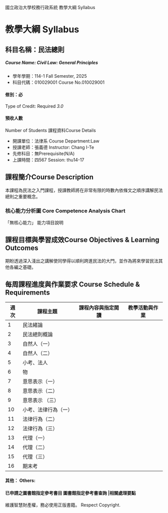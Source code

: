 國立政治大學校務行政系統 教學大綱 Syllabus
# 教學大綱 Syllabus
##  科目名稱：民法總則
#####  Course Name: Civil Law: General Principles
  * 學年學期：114-1 Fall Semester, 2025 
  * 科目代碼：010029001 Course No.010029001
#### 修別：必
Type of Credit: Required 
_3.0_
#### 預收人數
Number of Students
課程資料Course Details
  * 開課單位：法律系 Course Department:Law 
  * 授課老師：張義德 Instructor: Chang I-Te 
  * 先修科目：無Prerequisite(N/A)
  * 上課時間：四567 Session: thu14-17
##  課程簡介Course Description
本課程為民法之入門課程，授課教師將在非常有限的時數內依條文之順序講解民法總則之重要概念。
###  核心能力分析圖 Core Competence Analysis Chart
「無核心能力」 
能力項目說明
##  課程目標與學習成效Course Objectives & Learning Outcomes 
期盼透過深入淺出之講解使同學得以順利跨進民法的大門，並作為將來學習民法其他各編之基礎。
##  每周課程進度與作業要求 Course Schedule & Requirements
週次 |  課程主題 |  課程內容與指定閱讀 |  教學活動與作業  
---|---|---|---  
1 |  民法緒論 |  |   
2 |  民法總則概論 |  |   
3 |  自然人（一） |  |   
4 |  自然人（二） |  |   
5 |  小考、法人 |  |   
6 |  物 |  |   
7 |  意思表示（一） |  |   
8 |  意思表示（二） |  |   
9 |  意思表示 （三） |  |   
10 |  小考、法律行為（一） |  |   
11 |  法律行為（二） |  |   
12 |  法律行為（三） |  |   
13 |  代理（一） |  |   
14 |  代理（二） |  |   
15 |  代理（三） |  |   
16 |  期末考 |  |   
####  其他： Others:
####  已申請之圖書館指定參考書目  圖書館指定參考書查詢 |相關處理要點
維護智慧財產權，務必使用正版書籍。 Respect Copyright.